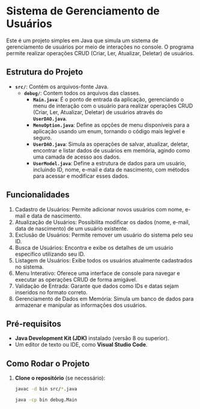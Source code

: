 # Sistema de Gerenciamento de Usuários

Este é um projeto simples em Java que simula um sistema de gerenciamento de usuários por meio de interações no console. O programa permite realizar operações CRUD (Criar, Ler, Atualizar, Deletar) de usuários.

## Estrutura do Projeto


- **`src/`**: Contém os arquivos-fonte Java.
  - **`debug/`**: Contem todos os arquivos das classes.
    - **`Main.java`**: É o ponto de entrada da aplicação, gerenciando o menu de interação com o usuário para realizar operações CRUD (Criar, Ler, Atualizar, Deletar) de usuários através do **`UserDAO.java`**.
    - **`MenuOption.java`**: Define as opções de menu disponíveis para a aplicação usando um enum, tornando o código mais legível e seguro.
    - **`UserDAO.java`**: Simula as operações de salvar, atualizar, deletar, encontrar e listar dados de usuários em memória, agindo como uma camada de acesso aos dados.
    - **`UserModel.java`**: Define a estrutura de dados para um usuário, incluindo ID, nome, e-mail e data de nascimento, com métodos para acessar e modificar esses dados.

## Funcionalidades

1. Cadastro de Usuários: Permite adicionar novos usuários com nome, e-mail e data de nascimento.
2. Atualização de Usuários: Possibilita modificar os dados (nome, e-mail, data de nascimento) de um usuário existente.
3. Exclusão de Usuários: Permite remover um usuário do sistema pelo seu ID.
4. Busca de Usuários: Encontra e exibe os detalhes de um usuário específico utilizando seu ID.
5. Listagem de Usuários: Exibe todos os usuários atualmente cadastrados no sistema.
6. Menu Interativo: Oferece uma interface de console para navegar e executar as operações CRUD de forma amigável.
7. Validação de Entrada: Garante que dados como IDs e datas sejam inseridos no formato correto.
8. Gerenciamento de Dados em Memória: Simula um banco de dados para armazenar e manipular as informações dos usuários.

## Pré-requisitos

- **Java Development Kit (JDK)** instalado (versão 8 ou superior).
- Um editor de texto ou IDE, como **Visual Studio Code**.

## Como Rodar o Projeto

1. **Clone o repositório** (se necessário):
   ```sh
   javac -d bin src/*.java

   java -cp bin debug.Main
